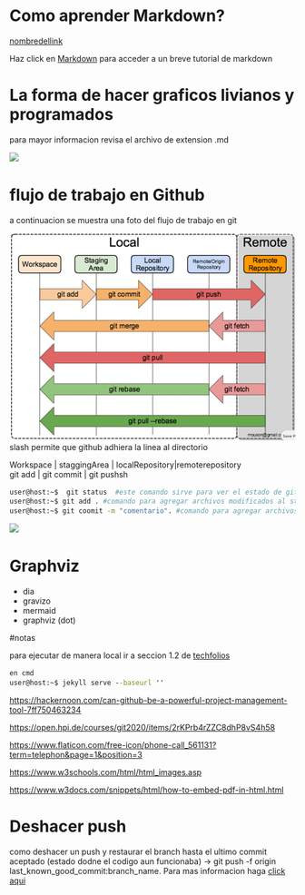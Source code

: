 

# Como aprender Markdown?

[nombredellink](https://link)

Haz click en [Markdown](https://docs.github.com/en/github/writing-on-github/basic-writing-and-formatting-syntax) para acceder a un breve tutorial de markdown

# La forma de hacer graficos livianos y programados

para mayor informacion revisa el archivo de extension .md

<img src='https://g.gravizo.com/svg?
 digraph G {
    rankdir=LR;
    Computer->Github [ label="push" ];
    Github->Computer [ label="pull" ];    
    } 
'/>

# flujo de trabajo en Github

a continuacion se muestra una foto del flujo de trabajo en git

![Workflow-git](  /images/Workflow_git.png) 
slash permite que github adhiera la linea al directorio


Workspace   |  staggingArea | localRepository|remoterepository \
git add       | git commit     | git pushsh 

``` bash
user@host:~$  git status  #este comando sirve para ver el estado de github
user@host:~$ git add . #comando para agregar archivos modificados al stage area 
user@host:~$ git coomit -m "comentario". #comando para agregar archivos modificados al stage area
```


<img src='https://g.gravizo.com/svg?
 digraph G {
   main -> parse -> execute;
   main -> init;
   main -> cleanup;
   execute -> make_string;
   execute -> printf
   init -> make_string;
   main -> printf;
   execute -> compare;
 }
'/>


# Graphviz 
- dia
- gravizo
- mermaid
- graphviz (dot)

#notas

para ejecutar de manera local ir a seccion 1.2 de [techfolios](https://techfolios.github.io/userguide.html)

```cmd
en cmd
user@host:~$ jekyll serve --baseurl ''
```

https://hackernoon.com/can-github-be-a-powerful-project-management-tool-7ff750463234

https://open.hpi.de/courses/git2020/items/2rKPrb4rZZC8dhP8vS4h58

https://www.flaticon.com/free-icon/phone-call_561131?term=telephon&page=1&position=3

https://www.w3schools.com/html/html_images.asp

https://www.w3docs.com/snippets/html/how-to-embed-pdf-in-html.html

# Deshacer push

como deshacer un push y restaurar el branch hasta el ultimo commit aceptado (estado dodne el codigo aun funcionaba) -> git push -f origin last_known_good_commit:branch_name. Para mas informacion haga [click aqui](https://stackoverflow.com/questions/1270514/undoing-a-git-push)
